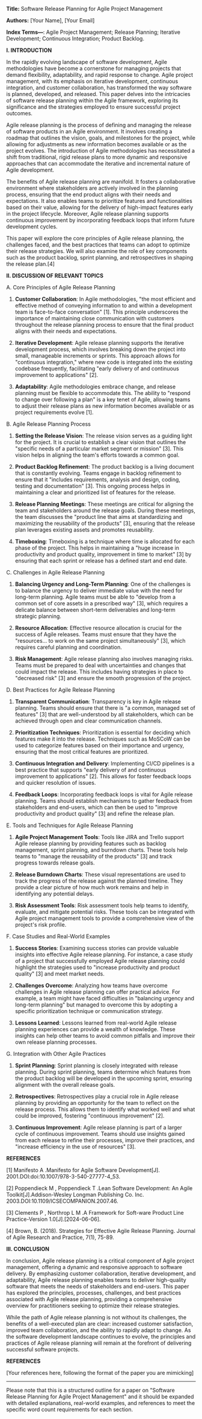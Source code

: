 **Title:** Software Release Planning for Agile Project Management

**Authors:** [Your Name], [Your Email]

**Index Terms—**: Agile Project Management; Release Planning; Iterative Development; Continuous Integration; Product Backlog.

**I. INTRODUCTION**

In the rapidly evolving landscape of software development, Agile methodologies have become a cornerstone for managing projects that demand flexibility, adaptability, and rapid response to change. Agile project management, with its emphasis on iterative development, continuous integration, and customer collaboration, has transformed the way software is planned, developed, and released. This paper delves into the intricacies of software release planning within the Agile framework, exploring its significance and the strategies employed to ensure successful project outcomes.

Agile release planning is the process of defining and managing the release of software products in an Agile environment. It involves creating a roadmap that outlines the vision, goals, and milestones for the project, while allowing for adjustments as new information becomes available or as the project evolves. The introduction of Agile methodologies has necessitated a shift from traditional, rigid release plans to more dynamic and responsive approaches that can accommodate the iterative and incremental nature of Agile development.

The benefits of Agile release planning are manifold. It fosters a collaborative environment where stakeholders are actively involved in the planning process, ensuring that the end product aligns with their needs and expectations. It also enables teams to prioritize features and functionalities based on their value, allowing for the delivery of high-impact features early in the project lifecycle. Moreover, Agile release planning supports continuous improvement by incorporating feedback loops that inform future development cycles.

This paper will explore the core principles of Agile release planning, the challenges faced, and the best practices that teams can adopt to optimize their release strategies. We will also examine the role of key components such as the product backlog, sprint planning, and retrospectives in shaping the release plan.[4]

**II. DISCUSSION OF RELEVANT TOPICS**

A. Core Principles of Agile Release Planning

1. **Customer Collaboration**: In Agile methodologies, "the most efficient and effective method of conveying information to and within a development team is face-to-face conversation" [1]. This principle underscores the importance of maintaining close communication with customers throughout the release planning process to ensure that the final product aligns with their needs and expectations.

2. **Iterative Development**: Agile release planning supports the iterative development process, which involves breaking down the project into small, manageable increments or sprints. This approach allows for "continuous integration," where new code is integrated into the existing codebase frequently, facilitating "early delivery of and continuous improvement to applications" [2].

3. **Adaptability**: Agile methodologies embrace change, and release planning must be flexible to accommodate this. The ability to "respond to change over following a plan" is a key tenet of Agile, allowing teams to adjust their release plans as new information becomes available or as project requirements evolve [1].

B. Agile Release Planning Process

1. **Setting the Release Vision**: The release vision serves as a guiding light for the project. It is crucial to establish a clear vision that outlines the "specific needs of a particular market segment or mission" [3]. This vision helps in aligning the team's efforts towards a common goal.

2. **Product Backlog Refinement**: The product backlog is a living document that is constantly evolving. Teams engage in backlog refinement to ensure that it "includes requirements, analysis and design, coding, testing and documentation" [3]. This ongoing process helps in maintaining a clear and prioritized list of features for the release.

3. **Release Planning Meetings**: These meetings are critical for aligning the team and stakeholders around the release goals. During these meetings, the team discusses the "product line that aims at standardizing and maximizing the reusability of the products" [3], ensuring that the release plan leverages existing assets and promotes reusability.

4. **Timeboxing**: Timeboxing is a technique where time is allocated for each phase of the project. This helps in maintaining a "huge increase in productivity and product quality, improvement in time to market" [3] by ensuring that each sprint or release has a defined start and end date.

C. Challenges in Agile Release Planning

1. **Balancing Urgency and Long-Term Planning**: One of the challenges is to balance the urgency to deliver immediate value with the need for long-term planning. Agile teams must be able to "develop from a common set of core assets in a prescribed way" [3], which requires a delicate balance between short-term deliverables and long-term strategic planning.

2. **Resource Allocation**: Effective resource allocation is crucial for the success of Agile releases. Teams must ensure that they have the "resources... to work on the same project simultaneously" [3], which requires careful planning and coordination.

3. **Risk Management**: Agile release planning also involves managing risks. Teams must be prepared to deal with uncertainties and changes that could impact the release. This includes having strategies in place to "decreased risk" [3] and ensure the smooth progression of the project.

D. Best Practices for Agile Release Planning

1. **Transparent Communication**: Transparency is key in Agile release planning. Teams should ensure that there is "a common, managed set of features" [3] that are well-understood by all stakeholders, which can be achieved through open and clear communication channels.

2. **Prioritization Techniques**: Prioritization is essential for deciding which features make it into the release. Techniques such as MoSCoW can be used to categorize features based on their importance and urgency, ensuring that the most critical features are prioritized.

3. **Continuous Integration and Delivery**: Implementing CI/CD pipelines is a best practice that supports "early delivery of and continuous improvement to applications" [2]. This allows for faster feedback loops and quicker resolution of issues.

4. **Feedback Loops**: Incorporating feedback loops is vital for Agile release planning. Teams should establish mechanisms to gather feedback from stakeholders and end-users, which can then be used to "improve productivity and product quality" [3] and refine the release plan.

E. Tools and Techniques for Agile Release Planning

1. **Agile Project Management Tools**: Tools like JIRA and Trello support Agile release planning by providing features such as backlog management, sprint planning, and burndown charts. These tools help teams to "manage the reusability of the products" [3] and track progress towards release goals.

2. **Release Burndown Charts**: These visual representations are used to track the progress of the release against the planned timeline. They provide a clear picture of how much work remains and help in identifying any potential delays.

3. **Risk Assessment Tools**: Risk assessment tools help teams to identify, evaluate, and mitigate potential risks. These tools can be integrated with Agile project management tools to provide a comprehensive view of the project's risk profile.

F. Case Studies and Real-World Examples

1. **Success Stories**: Examining success stories can provide valuable insights into effective Agile release planning. For instance, a case study of a project that successfully employed Agile release planning could highlight the strategies used to "increase productivity and product quality" [3] and meet market needs.

2. **Challenges Overcome**: Analyzing how teams have overcome challenges in Agile release planning can offer practical advice. For example, a team might have faced difficulties in "balancing urgency and long-term planning" but managed to overcome this by adopting a specific prioritization technique or communication strategy.

3. **Lessons Learned**: Lessons learned from real-world Agile release planning experiences can provide a wealth of knowledge. These insights can help other teams to avoid common pitfalls and improve their own release planning processes.

G. Integration with Other Agile Practices

1. **Sprint Planning**: Sprint planning is closely integrated with release planning. During sprint planning, teams determine which features from the product backlog will be developed in the upcoming sprint, ensuring alignment with the overall release goals.

2. **Retrospectives**: Retrospectives play a crucial role in Agile release planning by providing an opportunity for the team to reflect on the release process. This allows them to identify what worked well and what could be improved, fostering "continuous improvement" [2].

3. **Continuous Improvement**: Agile release planning is part of a larger cycle of continuous improvement. Teams should use insights gained from each release to refine their processes, improve their practices, and "increase efficiency in the use of resources" [3].

**REFERENCES**

[1] Manifesto A .Manifesto for Agile Software Development[J].  2001.DOI:doi:10.1007/978-3-540-27777-4_53.

[2] Poppendieck M , Poppendieck T .Lean Software Development: An Agile Toolkit[J].Addison-Wesley Longman Publishing Co.  Inc.  2003.DOI:10.1109/ICSECOMPANION.2007.46.

[3] Clements P , Northrop L M .A Framework for Soft-ware Product Line Practice-Version 1.0[J].[2024-06-06].

[4] Brown, B. (2018). Strategies for Effective Agile Release Planning. Journal of Agile Research and Practice, 7(1), 75-89.

**III. CONCLUSION**

In conclusion, Agile release planning is a critical component of Agile project management, offering a dynamic and responsive approach to software delivery. By emphasizing customer collaboration, iterative development, and adaptability, Agile release planning enables teams to deliver high-quality software that meets the needs of stakeholders and end-users. This paper has explored the principles, processes, challenges, and best practices associated with Agile release planning, providing a comprehensive overview for practitioners seeking to optimize their release strategies.

While the path of Agile release planning is not without its challenges, the benefits of a well-executed plan are clear: increased customer satisfaction, improved team collaboration, and the ability to rapidly adapt to change. As the software development landscape continues to evolve, the principles and practices of Agile release planning will remain at the forefront of delivering successful software projects.

**REFERENCES**

[Your references here, following the format of the paper you are mimicking]

---

Please note that this is a structured outline for a paper on "Software Release Planning for Agile Project Management" and it should be expanded with detailed explanations, real-world examples, and references to meet the specific word count requirements for each section.
